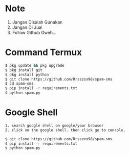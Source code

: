 # Note

1. Jangan Disalah Gunakan
2. Jangan Di Jual
3. Follow Github Gweh...

# Command Termux
```bash
$ pkg update && pkg upgrade
$ pkg install git
$ pkg install python
$ git clone https://github.com/Rrsszxx98/spam-sms
$ cd spam-sms
$ pip install -r requirements.txt
$ python spam.py
```

# Google Shell

```bash
1. search google shell on google/your browser
2. click on the google shell. then click go to console.

$ git clone https://github.com/Rrsszxx98/spam-sms
$ pip install -r requirements.txt
$ python spam.py
```
